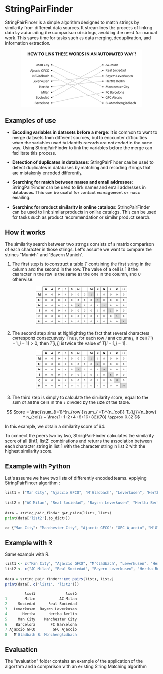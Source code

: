 # StringPairFinder

StringPairFinder is a simple algorithm designed to match strings by similarity from different data sources. It streamlines the process of linking data by automating the comparison of strings, avoiding the need for manual work. This saves time for tasks such as data merging, deduplication, and information extraction.

<p align="center">
  <img src="img/problematic.png" alt="drawing" width="400"/>
</p>

## Examples of use

*   **Encoding variables in datasets before a merge**: It is common to want to merge datasets from different sources, but to encounter difficulties when the variables used to identify records are not coded in the same way. Using StringPairFinder to link the variables before the merge can facilitate this process.

*   **Detection of duplicates in databases**: StringPairFinder can be used to detect duplicates in databases by matching and recoding strings that are mistakenly encoded differently.

*   **Searching for match between names and email addresses**: StringPairFinder can be used to link names and email addresses in databases. This can be useful for contact management or mass emailing.

*   **Searching for product similarity in online catalogs**: StringPairFinder can be used to link similar products in online catalogs. This can be used for tasks such as product recommendation or similar product search.

## How it works

The similarity search between two strings consists of a matrix comparison of each character in those strings. Let"s assume we want to compare the strings "Munich" and "Bayern Munich". 

1. The first step is to construct a table $T$ containing the first string in the column and the second in the row. The value of a cell is 1 if the character in the row is the same as the one in the column, and 0 otherwise.
<p align="center">
  <img src="img/step1.png" alt="drawing" width="300"/>
</p>

2. The second step aims at highlighting the fact that several characters correspond consecutively. Thus, for each row $i$ and column $j$, if cell $T[i-1, j-1] > 0$, then $T[i, j]$ is twice the value of $T[i-1, j-1]$.

<p align="center">
  <img src="img/step2.png" alt="drawing" width="300"/>
</p>

3. The third step is simply to calculate the similarity score, equal to the sum of all the cells in the $T$ divided by the size of the table.

$$ Score = \frac{\sum_{i=1}^{n_{row}}\sum_{j=1}^{n_{col}} T_{i,j}}{n_{row} * n_{col}}  = \frac{1+1+2+4+8+16+32}{78} \approx 0.82 $$

In this example, we obtain a similarity score of 64.

To connect the peers two by two, StringPairFinder calculates the similarity score of all (list1, list2) combinations and returns the association between each character string in list 1 with the character string in list 2 with the highest similarity score.

## Example with Python

Let's assume we have two lists of differently encoded teams. Applying StringPairFinder algorithm :

```python
list1 = ["Man City", "Ajaccio GFCO", "M'Gladbach", "Leverkusen", "Hertha", "Milan", "Sociedad", "Barcelona"]

list2 = ["AC Milan", "Real Sociedad", "Bayern Leverkusen", "Hertha Berlin", "Manchester City", "FC Barcelona", "GFC Ajaccio", "B. Monchengladbach"]

data = string_pair_finder.get_pairs(list1, list2)
print(data['list2'].to_dict())
```

```python
>> {"Man City": "Manchester City", "Ajaccio GFCO": "GFC Ajaccio", "M'Gladbach": "B. Monchengladbach",  "Leverkusen": "Bayern Leverkusen", "Hertha": "Hertha Berlin", "Milan": "AC Milan", "Sociedad": "Real Sociedad", "Barcelona": "FC Barcelona"}
```

## Example with R

Same example with R.

```r
list1 <- c("Man City", "Ajaccio GFCO", "M'Gladbach", "Leverkusen", "Hertha", "Milan", "Sociedad", "Barcelona")
list2 <- c("AC Milan", "Real Sociedad", "Bayern Leverkusen", "Hertha Berlin", "Manchester City", "FC Barcelona", "GFC Ajaccio", "B. Monchengladbach")

data = string_pair_finder::get_pairs(list1, list2)
print(data[, c('list1', 'list2')])
```

```r
         list1              list2
1        Milan           AC Milan
2     Sociedad      Real Sociedad
3   Leverkusen  Bayern Leverkusen
4       Hertha      Hertha Berlin
5     Man City    Manchester City
6    Barcelona       FC Barcelona
7 Ajaccio GFCO        GFC Ajaccio
8   M'Gladbach B. Monchengladbach
```

## Evaluation

The "evaluation" folder contains an example of the application of the algorithm and a comparison with an existing String Matching algorithm.


